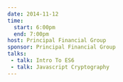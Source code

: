 ```yaml
---
date: 2014-11-12
time:
  start: 6:00pm
  end: 7:00pm
host: Principal Financial Group
sponsor: Principal Financial Group
talks:
 - talk: Intro To ES6
 - talk: Javascript Cryptography
---
```

